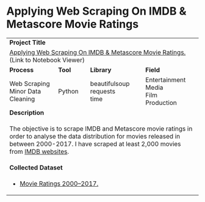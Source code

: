 # Applying Web Scraping On IMDB & Metascore Movie Ratings #

<table>
  <tr> </tr>


  <tr>
    <td colspan="4"><b>Project Title</b></td>
  </tr>
  <tr>
    <td colspan="4">
      <a href="https://nbviewer.jupyter.org/github/lionelcub/applying_web_scraping_on_IMDB_and_metascore_movie_ratings/blob/master/applying_web_scraping_on_IMDB_and_metascore_movie_ratings.ipynb">Applying Web Scraping On IMDB & Metascore Movie Ratings.</a> 
      (Link to Notebook Viewer)
    </td>
  </tr>


  <tr>
    <td><b>Process</b></td>
    <td><b>Tool</b></td>
    <td><b>Library</b></td>
    <td><b>Field</b></td>
  </tr>
  <tr>
    <td>
      Web Scraping</br>Minor Data Cleaning
    </td>
    <td>
      Python
    </td>
    <td>
      beautifulsoup</br>requests</br>time
    </td>
    <td>
      Entertainment</br>Media</br>Film</br>Production
    </td>
  </tr>


  <tr>
    <td colspan="4"><b>Description</b></td>
  </tr>
  <tr>
    <td colspan="4">
      <p></p>
      <p>The objective is to scrape IMDB and Metascore movie ratings in order to analyse the data distribution for movies released in between 2000-2017. I have scraped at least 2,000 movies from <a href="https://www.imdb.com/search/title?release_date=2017&sort=num_votes,desc&count=100&page=1">IMDB websites</a>.
    </td>
  </tr>
  

  <tr>
    <td colspan="4"><b>Collected Dataset</b></td>
  </tr>
  <tr>
    <td colspan="4">
    <ul>
      <p></p>
      <li><a href="https://github.com/lionelcub/applying_web_scraping_on_IMDB_and_metascore_movie_ratings/blob/master/applying_web_scraping_on_IMDB_and_metascore_movie_ratings/csv/movie_ratings_2000_to_2017.csv" target="_blank">Movie Ratings 2000–2017.</a></li>
     </ul>
    </td>
  </tr>
</table>
